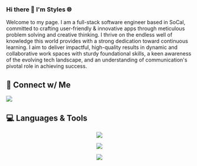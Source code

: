 ### Hi there 👋 I'm Styles 🌐

Welcome to my page. I am a full-stack software engineer based in SoCal, committed to crafting user-friendly & innovative apps through meticulous problem solving and creative thinking. I thrive on the endless well of knowledge this world provides with a strong dedication toward continuous learning. I aim to deliver impactful, high-quality results in dynamic and collaborative work spaces with sturdy foundational skills, a keen awareness of the evolving tech landscape, and an understanding of communication's pivotal role in achieving success.

🔗 Connect w/ Me
---

<a href="https://www.linkedin.com/in/styles-kim/">
  <img src="https://img.shields.io/badge/linkedin-blue?style=for-the-badge&logo=linkedin"
  />
</a>

💻 Languages & Tools
---


<p align="center">
  <a href="https://skillicons.dev">
    <img src="https://skillicons.dev/icons?i=js,ts,ruby,html,css" />
  </a>
</p>
<p align="center">
  <a href="https://skillicons.dev">
    <img src="https://skillicons.dev/icons?i=express,git,jest,jquery,linux,mongodb,mysql,nextjs,nginx,nodejs,npm,postgres,postman,prisma,react" />
  </a>
</p>
<p align="center">
  <a href="https://skillicons.dev">
    <img src="https://skillicons.dev/icons?i=supabase,tailwind,ubuntu,vite" />
  </a>
</p>


<!--
**stylescode/stylescode** is a ✨ _special_ ✨ repository because its `README.md` (this file) appears on your GitHub profile.

Here are some ideas to get you started:

- 🔭 I’m currently working on ...
- 🌱 I’m currently learning ...
- 👯 I’m looking to collaborate on ...
- 🤔 I’m looking for help with ...
- 💬 Ask me about ...
- 📫 How to reach me: ...
- 😄 Pronouns: ...
- ⚡ Fun fact: ...
-->
